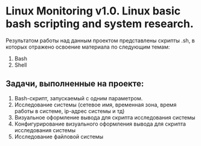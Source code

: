 # Linux Monitoring v1.0. Linux basic bash scripting and system research.

Результатом работы над данным проектом представлены скрипты .sh, в которых отражено освоение материала по следующим темам:

1. Bash
2. Shell

## Задачи, выполненные на проекте:

 1. Bash-скрипт, запускаемый с одним параметром.  
 2. Исследование системы (сетевое имя, временная зона, время работы в системе, ip-адрес системы и тд)
 3. Визуальное оформление вывода для скрипта исследования системы 
 4. Конфигурирование визуального оформления вывода для скрипта исследования системы    
 5. Исследование файловой системы
